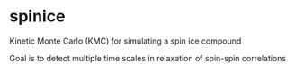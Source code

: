 # spinice
Kinetic Monte Carlo (KMC) for simulating a spin ice compound

Goal is to detect multiple time scales in relaxation of spin-spin correlations
